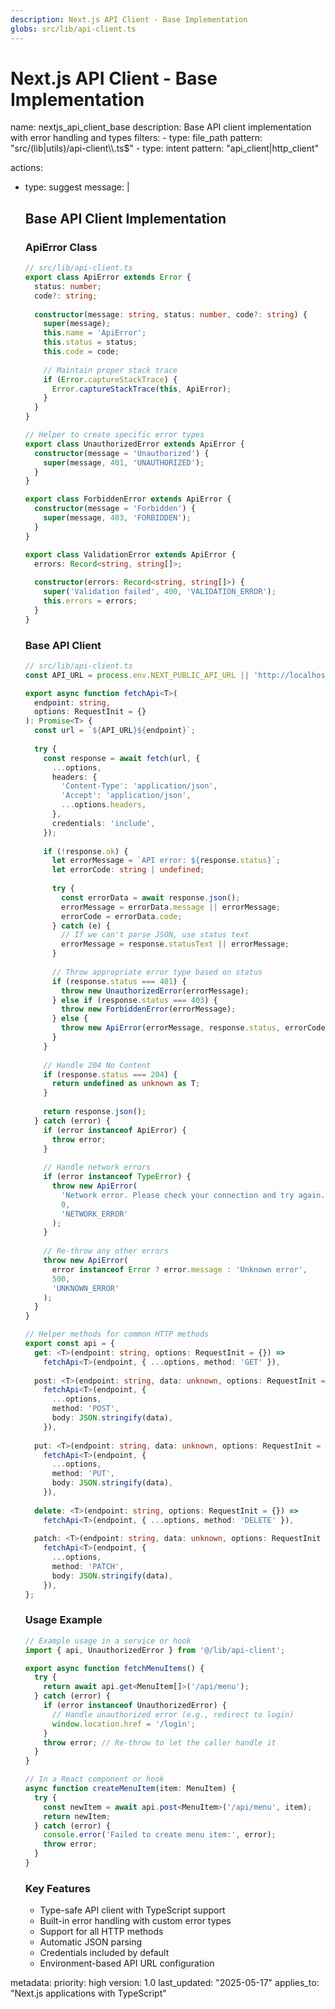 ```yaml
---
description: Next.js API Client - Base Implementation
globs: src/lib/api-client.ts
---
```


# Next.js API Client - Base Implementation

<rule>
name: nextjs_api_client_base
description: Base API client implementation with error handling and types
filters:
  - type: file_path
    pattern: "src/(lib|utils)/api-client\\.ts$"
  - type: intent
    pattern: "api_client|http_client"

actions:
  - type: suggest
    message: |
      ## Base API Client Implementation

      ### ApiError Class
      ```typescript
      // src/lib/api-client.ts
      export class ApiError extends Error {
        status: number;
        code?: string;
        
        constructor(message: string, status: number, code?: string) {
          super(message);
          this.name = 'ApiError';
          this.status = status;
          this.code = code;
          
          // Maintain proper stack trace
          if (Error.captureStackTrace) {
            Error.captureStackTrace(this, ApiError);
          }
        }
      }
      
      // Helper to create specific error types
      export class UnauthorizedError extends ApiError {
        constructor(message = 'Unauthorized') {
          super(message, 401, 'UNAUTHORIZED');
        }
      }
      
      export class ForbiddenError extends ApiError {
        constructor(message = 'Forbidden') {
          super(message, 403, 'FORBIDDEN');
        }
      }
      
      export class ValidationError extends ApiError {
        errors: Record<string, string[]>;
        
        constructor(errors: Record<string, string[]>) {
          super('Validation failed', 400, 'VALIDATION_ERROR');
          this.errors = errors;
        }
      }
      ```

      ### Base API Client
      ```typescript
      // src/lib/api-client.ts
      const API_URL = process.env.NEXT_PUBLIC_API_URL || 'http://localhost:8080';
      
      export async function fetchApi<T>(
        endpoint: string,
        options: RequestInit = {}
      ): Promise<T> {
        const url = `${API_URL}${endpoint}`;
        
        try {
          const response = await fetch(url, {
            ...options,
            headers: {
              'Content-Type': 'application/json',
              'Accept': 'application/json',
              ...options.headers,
            },
            credentials: 'include',
          });
          
          if (!response.ok) {
            let errorMessage = `API error: ${response.status}`;
            let errorCode: string | undefined;
            
            try {
              const errorData = await response.json();
              errorMessage = errorData.message || errorMessage;
              errorCode = errorData.code;
            } catch (e) {
              // If we can't parse JSON, use status text
              errorMessage = response.statusText || errorMessage;
            }
            
            // Throw appropriate error type based on status
            if (response.status === 401) {
              throw new UnauthorizedError(errorMessage);
            } else if (response.status === 403) {
              throw new ForbiddenError(errorMessage);
            } else {
              throw new ApiError(errorMessage, response.status, errorCode);
            }
          }
          
          // Handle 204 No Content
          if (response.status === 204) {
            return undefined as unknown as T;
          }
          
          return response.json();
        } catch (error) {
          if (error instanceof ApiError) {
            throw error;
          }
          
          // Handle network errors
          if (error instanceof TypeError) {
            throw new ApiError(
              'Network error. Please check your connection and try again.',
              0,
              'NETWORK_ERROR'
            );
          }
          
          // Re-throw any other errors
          throw new ApiError(
            error instanceof Error ? error.message : 'Unknown error',
            500,
            'UNKNOWN_ERROR'
          );
        }
      }
      
      // Helper methods for common HTTP methods
      export const api = {
        get: <T>(endpoint: string, options: RequestInit = {}) => 
          fetchApi<T>(endpoint, { ...options, method: 'GET' }),
          
        post: <T>(endpoint: string, data: unknown, options: RequestInit = {}) =>
          fetchApi<T>(endpoint, {
            ...options,
            method: 'POST',
            body: JSON.stringify(data),
          }),
          
        put: <T>(endpoint: string, data: unknown, options: RequestInit = {}) =>
          fetchApi<T>(endpoint, {
            ...options,
            method: 'PUT',
            body: JSON.stringify(data),
          }),
          
        delete: <T>(endpoint: string, options: RequestInit = {}) =>
          fetchApi<T>(endpoint, { ...options, method: 'DELETE' }),
          
        patch: <T>(endpoint: string, data: unknown, options: RequestInit = {}) =>
          fetchApi<T>(endpoint, {
            ...options,
            method: 'PATCH',
            body: JSON.stringify(data),
          }),
      };
      ```

      ### Usage Example
      ```typescript
      // Example usage in a service or hook
      import { api, UnauthorizedError } from '@/lib/api-client';
      
      export async function fetchMenuItems() {
        try {
          return await api.get<MenuItem[]>('/api/menu');
        } catch (error) {
          if (error instanceof UnauthorizedError) {
            // Handle unauthorized error (e.g., redirect to login)
            window.location.href = '/login';
          }
          throw error; // Re-throw to let the caller handle it
        }
      }
      
      // In a React component or hook
      async function createMenuItem(item: MenuItem) {
        try {
          const newItem = await api.post<MenuItem>('/api/menu', item);
          return newItem;
        } catch (error) {
          console.error('Failed to create menu item:', error);
          throw error;
        }
      }
      ```

      ### Key Features
      - Type-safe API client with TypeScript support
      - Built-in error handling with custom error types
      - Support for all HTTP methods
      - Automatic JSON parsing
      - Credentials included by default
      - Environment-based API URL configuration

metadata:
  priority: high
  version: 1.0
  last_updated: "2025-05-17"
  applies_to: "Next.js applications with TypeScript"
</rule>
